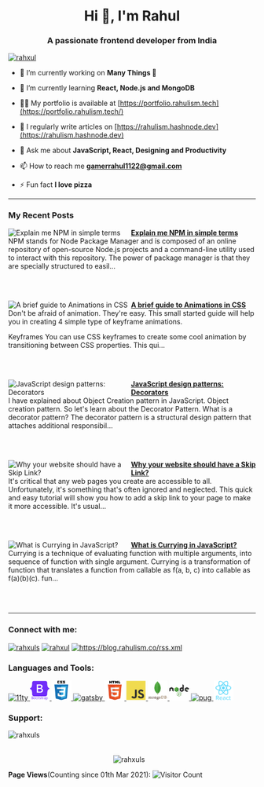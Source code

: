 <h1 align="center">Hi 👋, I'm Rahul</h1>
<h3 align="center">A passionate frontend developer from India</h3>

<p align="left"> <a href="https://twitter.com/rahxul" target="blank"><img src="https://img.shields.io/twitter/follow/rahxul?logo=twitter&style=for-the-badge" alt="rahxul" /></a> </p>

- 🔭 I’m currently working on **Many Things 🥺**

- 🌱 I’m currently learning **React, Node.js and MongoDB**

- 👨‍💻 My portfolio is available at [https://portfolio.rahulism.tech](https://portfolio.rahulism.tech/)

- 📝 I regularly write articles on [https://rahulism.hashnode.dev](https://rahulism.hashnode.dev)

- 💬 Ask me about **JavaScript, React, Designing and Productivity**

- 📫 How to reach me **gamerrahul1122@gmail.com**

- ⚡ Fun fact **I love pizza**

<hr>

### My Recent Posts

<!-- HASHNODE_BLOG:START -->
<p align="left">
<a href="https://rahulism.hashnode.dev/explain-me-npm-in-simple-terms" title="Explain me NPM in simple terms"><img src="https://cdn.hashnode.com/res/hashnode/image/upload/v1618106144507/ZO1ZNQJvU.png" alt="Explain me NPM in simple terms" width="250px" align="left" /></a>
<a href="https://rahulism.hashnode.dev/explain-me-npm-in-simple-terms" title="Explain me NPM in simple terms"><strong>Explain me NPM in simple terms</strong></a>
<br/> NPM stands for Node Package Manager and is composed of an online repository of open-source Node.js projects and a command-line utility used to interact with this repository. 
The power of package manager is that they are specially structured to easil... </p> <br/> <br/>
<p align="left">
<a href="https://rahulism.hashnode.dev/a-brief-guide-to-animations-in-css" title="A brief guide to Animations in CSS"><img src="https://cdn.hashnode.com/res/hashnode/image/upload/v1618022640433/PvyAwihUw.png" alt="A brief guide to Animations in CSS" width="250px" align="left" /></a>
<a href="https://rahulism.hashnode.dev/a-brief-guide-to-animations-in-css" title="A brief guide to Animations in CSS"><strong>A brief guide to Animations in CSS</strong></a>
<br/> Don't be afraid of animation. They're easy. This small started guide will help you in creating 4 simple type of keyframe animations. 

Keyframes
You can use CSS keyframes to create some cool animation by transitioning between CSS properties. This qui... </p> <br/> <br/>
<p align="left">
<a href="https://rahulism.hashnode.dev/javascript-design-patterns-decorators" title="JavaScript design patterns: Decorators"><img src="https://cdn.hashnode.com/res/hashnode/image/upload/v1617935466572/R3fQ2wqMw.png" alt="JavaScript design patterns: Decorators" width="250px" align="left" /></a>
<a href="https://rahulism.hashnode.dev/javascript-design-patterns-decorators" title="JavaScript design patterns: Decorators"><strong>JavaScript design patterns: Decorators</strong></a>
<br/> I have explained about Object Creation pattern in JavaScript. Object creation pattern. So let's learn about the Decorator Pattern. 
What is a decorator pattern?
The decorator pattern is a structural design pattern that attaches additional responsibil... </p> <br/> <br/>
<p align="left">
<a href="https://rahulism.hashnode.dev/why-your-website-should-have-a-skip-link" title="Why your website should have a Skip Link?"><img src="https://cdn.hashnode.com/res/hashnode/image/upload/v1617846307789/a1slD96zV.png" alt="Why your website should have a Skip Link?" width="250px" align="left" /></a>
<a href="https://rahulism.hashnode.dev/why-your-website-should-have-a-skip-link" title="Why your website should have a Skip Link?"><strong>Why your website should have a Skip Link?</strong></a>
<br/> It's critical that any web pages you create are accessible to all. Unfortunately, it's something that's often ignored and neglected.
This quick and easy tutorial will show you how to add a skip link to your page to make it more accessible. It's usual... </p> <br/> <br/>
<p align="left">
<a href="https://rahulism.hashnode.dev/what-is-currying-in-javascript" title="What is Currying in JavaScript?"><img src="https://cdn.hashnode.com/res/hashnode/image/upload/v1617762456012/f5TjSmK2g.png" alt="What is Currying in JavaScript?" width="250px" align="left" /></a>
<a href="https://rahulism.hashnode.dev/what-is-currying-in-javascript" title="What is Currying in JavaScript?"><strong>What is Currying in JavaScript?</strong></a>
<br/> Currying is a technique of evaluating function with multiple arguments, into sequence of function with single argument. 
Currying is a transformation of function that translates a function from callable as f(a, b, c) into callable as f(a)(b)(c). 
fun... </p> <br/> <br/>
<!-- HASHNODE_BLOG:END -->


<hr>

<h3 align="left">Connect with me:</h3>
<p align="left">
<a href="https://dev.to/rahxuls" target="blank"><img align="center" src="https://cdn.jsdelivr.net/npm/simple-icons@3.0.1/icons/dev-dot-to.svg" alt="rahxuls" height="30" width="40" /></a>
<a href="https://twitter.com/rahxul" target="blank"><img align="center" src="https://cdn.jsdelivr.net/npm/simple-icons@3.0.1/icons/twitter.svg" alt="rahxul" height="30" width="40" /></a>
<a href="/https://blog.rahulism.co/rss.xml" target="blank"><img align="center" src="https://cdn.jsdelivr.net/npm/simple-icons@3.0.1/icons/rss.svg" alt="https://blog.rahulism.co/rss.xml" height="30" width="40" /></a>
</p>

<h3 align="left">Languages and Tools:</h3>
<p align="left"> <a href="https://www.11ty.dev/" target="_blank"> <img src="https://gist.githubusercontent.com/vivek32ta/c7f7bf583c1fb1c58d89301ea40f37fd/raw/f4c85cce5790758286b8f155ef9a177710b995df/11ty.svg" alt="11ty" width="40" height="40"/> </a> <a href="https://getbootstrap.com" target="_blank"> <img src="https://raw.githubusercontent.com/devicons/devicon/master/icons/bootstrap/bootstrap-plain-wordmark.svg" alt="bootstrap" width="40" height="40"/> </a> <a href="https://www.w3schools.com/css/" target="_blank"> <img src="https://raw.githubusercontent.com/devicons/devicon/master/icons/css3/css3-original-wordmark.svg" alt="css3" width="40" height="40"/> </a> <a href="https://www.gatsbyjs.com/" target="_blank"> <img src="https://www.vectorlogo.zone/logos/gatsbyjs/gatsbyjs-icon.svg" alt="gatsby" width="40" height="40"/> </a> <a href="https://www.w3.org/html/" target="_blank"> <img src="https://raw.githubusercontent.com/devicons/devicon/master/icons/html5/html5-original-wordmark.svg" alt="html5" width="40" height="40"/> </a> <a href="https://developer.mozilla.org/en-US/docs/Web/JavaScript" target="_blank"> <img src="https://raw.githubusercontent.com/devicons/devicon/master/icons/javascript/javascript-original.svg" alt="javascript" width="40" height="40"/> </a> <a href="https://www.mongodb.com/" target="_blank"> <img src="https://raw.githubusercontent.com/devicons/devicon/master/icons/mongodb/mongodb-original-wordmark.svg" alt="mongodb" width="40" height="40"/> </a> <a href="https://nodejs.org" target="_blank"> <img src="https://raw.githubusercontent.com/devicons/devicon/master/icons/nodejs/nodejs-original-wordmark.svg" alt="nodejs" width="40" height="40"/> </a> <a href="https://pugjs.org" target="_blank"> <img src="https://cdn.worldvectorlogo.com/logos/pug.svg" alt="pug" width="40" height="40"/> </a> <a href="https://reactjs.org/" target="_blank"> <img src="https://raw.githubusercontent.com/devicons/devicon/master/icons/react/react-original-wordmark.svg" alt="react" width="40" height="40"/> </a> </p>

<h3 align="left">Support:</h3>
<p><a href="https://www.buymeacoffee.com/rahxuls"> <img align="left" src="https://cdn.buymeacoffee.com/buttons/v2/default-yellow.png" height="50" width="210" alt="rahxuls" /></a></p><br><br>

<p>&nbsp;<img align="center" src="https://github-readme-stats.vercel.app/api?username=rahxuls&show_icons=true&locale=en" alt="rahxuls" /></p>

**Page Views**(Counting since 01th Mar 2021): ![Visitor Count](https://profile-counter.glitch.me/rahxuls/count.svg)
